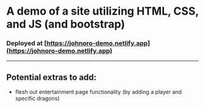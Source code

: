# A demo of a site utilizing HTML, CSS, and JS (and bootstrap)

### Deployed at [https://johnoro-demo.netlify.app](https://johnoro-demo.netlify.app)

---

## Potential extras to add:

- flesh out entertainment page functionality (by adding a player and specific dragons)
